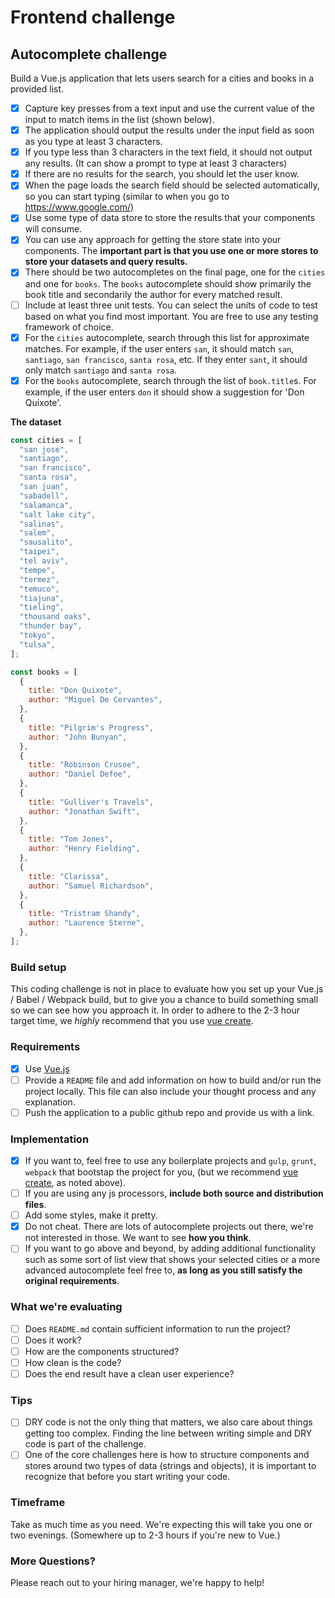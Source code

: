 # Frontend challenge

## Autocomplete challenge

Build a Vue.js application that lets users search for a cities and books in a provided list.

- [x] Capture key presses from a text input and use the current value of the input to match items in the list (shown below).
- [x] The application should output the results under the input field as soon as you type at least 3 characters.
- [x] If you type less than 3 characters in the text field, it should not output any results. (It can show a prompt to type at least 3 characters)
- [x] If there are no results for the search, you should let the user know.
- [x] When the page loads the search field should be selected automatically, so you can start typing (similar to when you go to https://www.google.com/)
- [x] Use some type of data store to store the results that your components will consume.
- [x] You can use any approach for getting the store state into your components. The **important part is that you use one or more stores to store your datasets and query results.**
- [x] There should be two autocompletes on the final page, one for the `cities` and one for `books`. The `books` autocomplete should show primarily the book title and secondarily the author for every matched result.
- [ ] Include at least three unit tests. You can select the units of code to test based on what you find most important. You are free to use any testing framework of choice.
- [x] For the `cities` autocomplete, search through this list for approximate matches. For example, if the user enters `san`, it should match `san`, `santiago`, `san francisco`, `santa rosa`, etc. If they enter `sant`, it should only match `santiago` and `santa rosa`.
- [x] For the `books` autocomplete, search through the list of `book.title`s. For example, if the user enters `don` it should show a suggestion for 'Don Quixote'.

**The dataset**

```javascript
const cities = [
  "san jose",
  "santiago",
  "san francisco",
  "santa rosa",
  "san juan",
  "sabadell",
  "salamanca",
  "salt lake city",
  "salinas",
  "salem",
  "sausalito",
  "taipei",
  "tel aviv",
  "tempe",
  "termez",
  "temuco",
  "tiajuna",
  "tieling",
  "thousand oaks",
  "thunder bay",
  "tokyo",
  "tulsa",
];

const books = [
  {
    title: "Don Quixote",
    author: "Miguel De Cervantes",
  },
  {
    title: "Pilgrim's Progress",
    author: "John Bunyan",
  },
  {
    title: "Robinson Crusoe",
    author: "Daniel Defoe",
  },
  {
    title: "Gulliver's Travels",
    author: "Jonathan Swift",
  },
  {
    title: "Tom Jones",
    author: "Henry Fielding",
  },
  {
    title: "Clarissa",
    author: "Samuel Richardson",
  },
  {
    title: "Tristram Shandy",
    author: "Laurence Sterne",
  },
];
```

### Build setup

This coding challenge is not in place to evaluate how you set up your Vue.js / Babel / Webpack build, but to give you a chance to build something small so we can see how you approach it.
In order to adhere to the 2-3 hour target time, we _highly_ recommend that you use [vue create](https://cli.vuejs.org/guide/creating-a-project.html).

### Requirements

- [x] Use [Vue.js](https://vuejs.org/)
- [ ] Provide a `README` file and add information on how to build and/or run the project locally. This file can also include your thought process and any explanation.
- [ ] Push the application to a public github repo and provide us with a link.

### Implementation

- [x] If you want to, feel free to use any boilerplate projects and `gulp`, `grunt`, `webpack` that bootstap the project for you, (but we recommend [vue create](https://cli.vuejs.org/guide/creating-a-project.html), as noted above).
- [ ] If you are using any js processors, **include both source and distribution files**.
- [ ] Add some styles, make it pretty.
- [x] Do not cheat. There are lots of autocomplete projects out there, we're not interested in those. We want to see **how you think**.
- [ ] If you want to go above and beyond, by adding additional functionality such as some sort of list view that shows your selected cities or a more advanced autocomplete feel free to, **as long as you still satisfy the original requirements**.

### What we're evaluating

- [ ] Does `README.md` contain sufficient information to run the project?
- [ ] Does it work?
- [ ] How are the components structured?
- [ ] How clean is the code?
- [ ] Does the end result have a clean user experience?

### Tips

- [ ] DRY code is not the only thing that matters, we also care about things getting too complex. Finding the line between writing simple and DRY code is part of the challenge.
- [ ] One of the core challenges here is how to structure components and stores around two types of data (strings and objects), it is important to recognize that before you start writing your code.

### Timeframe

Take as much time as you need. We're expecting this will take you one or two evenings. (Somewhere up to 2-3 hours if you're new to Vue.)

### More Questions?

Please reach out to your hiring manager, we're happy to help!
